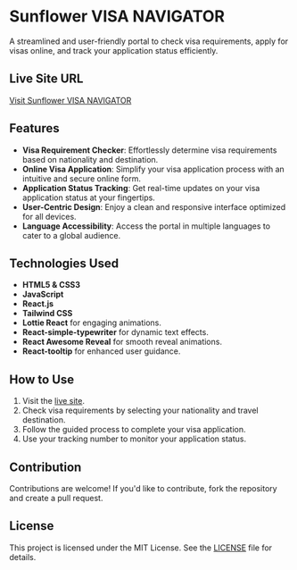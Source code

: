 # Sunflower VISA NAVIGATOR

A streamlined and user-friendly portal to check visa requirements, apply for visas online, and track your application status efficiently.

## Live Site URL
[Visit Sunflower VISA NAVIGATOR](https://assignemt-ten.web.app/)

## Features
- **Visa Requirement Checker**: Effortlessly determine visa requirements based on nationality and destination.  
- **Online Visa Application**: Simplify your visa application process with an intuitive and secure online form.  
- **Application Status Tracking**: Get real-time updates on your visa application status at your fingertips.  
- **User-Centric Design**: Enjoy a clean and responsive interface optimized for all devices.  
- **Language Accessibility**: Access the portal in multiple languages to cater to a global audience.

## Technologies Used
- **HTML5 & CSS3**
- **JavaScript**
- **React.js**
- **Tailwind CSS**
- **Lottie React** for engaging animations.
- **React-simple-typewriter** for dynamic text effects.
- **React Awesome Reveal** for smooth reveal animations.
- **React-tooltip** for enhanced user guidance.

## How to Use
1. Visit the [live site](https://your-live-site-url.com).
2. Check visa requirements by selecting your nationality and travel destination.
3. Follow the guided process to complete your visa application.
4. Use your tracking number to monitor your application status.

## Contribution
Contributions are welcome! If you'd like to contribute, fork the repository and create a pull request.

## License
This project is licensed under the MIT License. See the [LICENSE](LICENSE) file for details.
